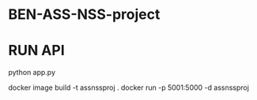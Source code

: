# BEN-ASS-NSS-project

# RUN API
python app.py

docker image build -t assnssproj .
docker run -p 5001:5000 -d assnssproj